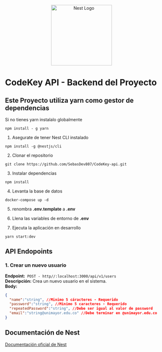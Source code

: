 <p align="center">
  <a href="http://nestjs.com/" target="blank"><img src="https://nestjs.com/img/logo-small.svg" width="200" alt="Nest Logo" /></a>
</p>



# CodeKey API - Backend del Proyecto
## Este Proyecto utiliza yarn como gestor de dependencias
Si no tienes yarn instalalo globalmente
```
npm install - g yarn
```

1. Asegurate de tener Nest CLI instalado
```
npm install -g @nestjs/cli
```
2. Clonar el repositorio
```
git clone https://github.com/SebasDev807/CodeKey-api.git

```
3. Instalar dependencias
```
npm install
```

4. Levanta la base de datos
```
docker-compose up -d
```
5. renombra **.env.template** a **.env**
6. Llena las variables de entorno de **.env**


7. Ejecuta la aplicación en desarrollo
```
yarn start:dev
```

## API Endopoints

### 1. Crear un nuevo usuario
**Endpoint:**` POST - http//:localhost:3000/api/v1/users`  
**Descripción:** Crea un nuevo usuario en el sistema.  
**Body:**
```json  
{
  "name":"string", //Minimo 5 cáracteres - Requerido
  "password":"string", //Minimo 5 caracteres - Requerido
  "repeatedPassword":"string", //Debe ser igual al valor de password
  "email":"string@unimayor.edu.co" //Debe terminar en @unimayor.edu.co
}
```


## Documentación de Nest

[Documentación oficial de Nest](https://nestjs.com/)

